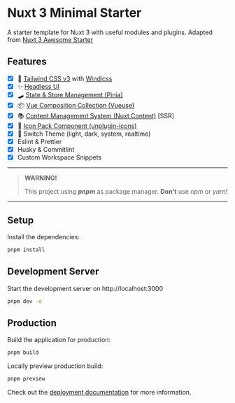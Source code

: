 # Nuxt 3 Minimal Starter

A starter template for Nuxt 3 with useful modules and plugins. Adapted from [Nuxt 3 Awesome Starter](https://github.com/viandwi24/nuxt3-awesome-starter)

## Features

- [x] 💨 [Tailwind CSS v3](https://tailwindcss.com/) with [Windicss](https://windicss.org/)
- [x] ✨ [Headless UI](https://headlessui.dev/)
- [x] 🛹 [State & Store Management (Pinia)](https://pinia.vuejs.org/)
- [x] 📦 [Vue Composition Collection (Vueuse)](https://vueuse.org/)
- [x] 📚 [Content Management System (Nuxt Content)](https://content.nuxtjs.org/) [SSR]
- [x] 🔔 [Icon Pack Component (unplugin-icons)](https://icones.js.org/)
- [x] 🌙 Switch Theme (light, dark, system, realtime)
- [x] Eslint & Prettier
- [x] Husky & Commitlint
- [x] Custom Workspace Snippets

---

> **WARNING!**
>
> This project using _**pnpm**_ as package manager. **Don't** use _npm_ or _yarn_!

---

## Setup

Install the dependencies:

```bash
pnpm install
```

## Development Server

Start the development server on http://localhost:3000

```bash
pnpm dev -o
```

## Production

Build the application for production:

```bash
pnpm build
```

Locally preview production build:

```bash
pnpm preview
```

Check out the [deployment documentation](https://nuxt.com/docs/getting-started/deployment) for more information.
